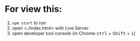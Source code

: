 # For view this:

1. <code>npm start</code> to run
2. open <./index.html> with Live Server
3. open developer tool console (in Chrome  <kbd>ctrl</kbd> + <kbd>Shift</kbd> + <kbd>i</kbd>)
